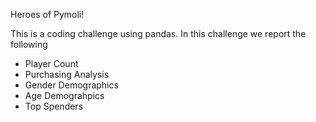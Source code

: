 Heroes of Pymoli!

This is a coding challenge using pandas. In this challenge we report the following 
* Player Count
* Purchasing Analysis
* Gender Demographics
* Age Demograhpics
* Top Spenders
